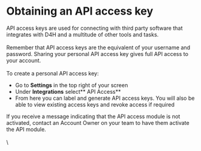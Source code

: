 # Obtaining an API access key

API access keys are used for connecting with third party software that integrates with D4H and a multitude of other tools and tasks.\
\
Remember that API access keys are the equivalent of your username and password. Sharing your personal API access key gives full API access to your account.\
\
To create a personal API access key:

* Go to **Settings** in the top right of your screen
* Under **Integrations** select** API Access**
* From here you can label and generate API access keys. You will also be able to view existing access keys and revoke access if required

If you receive a message indicating that the API access module is not activated, contact an Account Owner on your team to have them activate the API module.\
\
\
